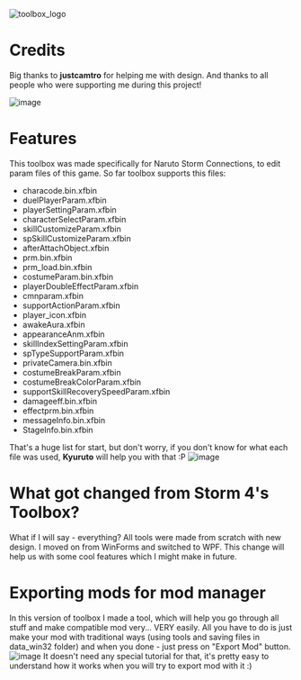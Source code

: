 ![toolbox_logo](https://github.com/TheLeonX/NSC-Toolbox/assets/92672927/9fea5b98-e455-4bb0-8ca1-fd2fd9094d4c)
# Credits
Big thanks to **justcamtro** for helping me with design.
And thanks to all people who were supporting me during this project!


![image](https://github.com/TheLeonX/NSC-Toolbox/assets/92672927/a5b4b6bc-fca8-491a-8618-0a7e781f6376)

# Features
This toolbox was made specifically for Naruto Storm Connections, to edit param files of this game.
So far toolbox supports this files:
- characode.bin.xfbin
- duelPlayerParam.xfbin
- playerSettingParam.xfbin
- characterSelectParam.xfbin
- skillCustomizeParam.xfbin
- spSkillCustomizeParam.xfbin
- afterAttachObject.xfbin
- prm.bin.xfbin
- prm_load.bin.xfbin
- costumeParam.bin.xfbin
- playerDoubleEffectParam.xfbin
- cmnparam.xfbin
- supportActionParam.xfbin
- player_icon.xfbin
- awakeAura.xfbin
- appearanceAnm.xfbin
- skillIndexSettingParam.xfbin
- spTypeSupportParam.xfbin
- privateCamera.bin.xfbin
- costumeBreakParam.xfbin
- costumeBreakColorParam.xfbin
- supportSkillRecoverySpeedParam.xfbin
- damageeff.bin.xfbin
- effectprm.bin.xfbin
- messageInfo.bin.xfbin
- StageInfo.bin.xfbin

That's a huge list for start, but don't worry, if you don't know for what each file was used, **Kyuruto** will help you with that :P
![image](https://github.com/TheLeonX/NSC-Toolbox/assets/92672927/92135a5c-82ae-41d1-9223-1d3094908343)

# What got changed from Storm 4's Toolbox?
What if I will say - everything?
All tools were made from scratch with new design. I moved on from WinForms and switched to WPF.
This change will help us with some cool features which I might make in future.

# Exporting mods for mod manager
In this version of toolbox I made a tool, which will help you go through all stuff and make compatible mod very... VERY easily.
All you have to do is just make your mod with traditional ways (using tools and saving files in data_win32 folder) and when you done - just press on "Export Mod" button.
![image](https://github.com/TheLeonX/NSC-Toolbox/assets/92672927/e7e9a533-d4a5-4f3a-8ad9-83eef9f10887)
It doesn't need any special tutorial for that, it's pretty easy to understand how it works when you will try to export mod with it :)

